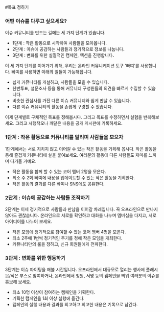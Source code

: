 #목표 정하기

### 어떤 이슈를 다루고 싶으세요?

이슈 커뮤니티를 만드는 길에는 세 가지 단계가 있습니다.
* 1단계 : 작은 활동으로 시작하여 사람들을 모아봅니다.
* 2단계 : 이슈에 공감하는 사람들과 정기적으로 정보를 나눕니다.
* 3단계 : 변화를 위한 실질적인 캠페인, 액션을 진행합니다.

이 세 가지 단계를 이어가기 위해, 우리는 온라인 커뮤니케이션 도구 '빠띠'를 사용합니다. 빠띠를 사용하면 아래의 일들이 가능해집니다.

* 쉽게 커뮤니티를 개설하고, 사람들을 모을 수 있습니다.
* 찬반투표, 설문조사 등을 통해 커뮤니티 구성원들의 의견을 빠르게 수집할 수 있습니다.
* 비슷한 관심사를 가진 다른 이슈 커뮤니티와 쉽게 만날 수 있습니다.
* 다른 이슈 커뮤니티의 활동을 손쉽게 구경할 수 있습니다.

이제 단계별로 구체적인 목표를 정해봅시다. 그리고 목표를 수정하면서 실험을 반복해보세요. 그리고 시행착오나 깨달은 내용을 공개 게시판에 기록하세요.

### 1단계 : 작은 활동으로 커뮤니티를 알리며 사람들을 모으자

1단계에서는 서로 지치지 않고 이어갈 수 있는 작은 활동을 기획해 봅시다. 작은 활동을 통해 즐겁게 커뮤니티에 살을 붙여보세요. 여러분의 활동에 다른 사람들도 재미를 느끼며 다가올 거예요.

* 작은 활동을 함께 할 수 있는 코어 멤버 2명을 모은다.
* 최소 주 2회 빠띠에 내용을 업데이트할 수 있는 작은 활동을 기획한다.
* 작은 활동의 결과를 다른 빠띠나 SNS에도 공유한다.

### 2단계 : 이슈에 공감하는 사람들 조직하기

2단계는 이제 정기적으로 사람들과 만남을 이어갈 차례입니다. 꼭 오프라인으로 만나지 않아도 괜찮습니다. 온라인으로 서로를 확인하고 대화를 나누며 멤버십을 다지고, 서로 아이디어를 나누어 보세요.

* 작은 모임에 정기적으로 참여할 수 있는 코어 멤버 4명을 모은다.
* 최소 2주에 1번씩 정기적인 주기를 정해 작은 모임을 개최한다.
* 커뮤니티만의 룰을 정하고, 신규 회원들에게 전파한다.

### 3단계 : 변화를 위한 행동하기

3단계는 이슈 파이팅을 해볼 시간입니다. 오프라인에서 대규모로 열리는 행사에 플래시몹/작은 부스로 참여하거나, 온라인에서 청원, 서명 등의 캠페인을 띄워 여러분의 이슈를 홍보해 보세요.

* 최소 10명 이상이 참여하는 캠페인을 기획한다.
* 기획한 캠페인을 1회 이상 실행에 옮긴다.
* 캠페인의 실행 내용과 결과를 회고하고 회고한 내용은 기록으로 남긴다.

